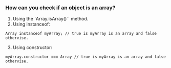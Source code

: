 ### How can you check if an object is an array?

1. Using the `Array.isArray()`` method.
2. Using instanceof:
```
Array instanceof myArray; // true is myArray is an array and false othervise.
```
3. Using constructor:
```
myArray.constructor === Array // true is myArray is an array and false othervise.
```
